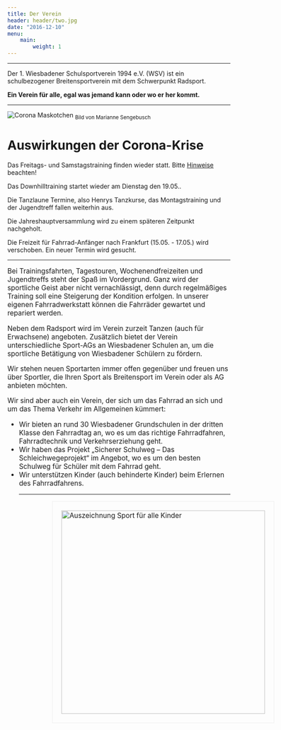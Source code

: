 ```yaml
---
title: Der Verein
header: header/two.jpg
date: "2016-12-10"
menu: 
    main:
        weight: 1
---
```

<hr>

<span class="slogan">Der 1. Wiesbadener Schulsportverein 1994 e.V. (WSV) ist ein schulbezogener Breitensportverein mit dem Schwerpunkt Radsport.</span><br />

<span class="slogan"><strong>Ein Verein für alle, egal was jemand kann oder wo er her kommt.</strong></span>

<hr>

<div class="warning cancelwarning">

![Corona Maskotchen](corona.jpg)
<sub>Bild von Marianne Sengebusch</sub>

# Auswirkungen der Corona-Krise

Das Freitags- und Samstagstraining finden wieder statt. Bitte [Hinweise](training) beachten!

Das Downhilltraining startet wieder am Dienstag den 19.05..

Die Tanzlaune Termine, also Henrys Tanzkurse, das Montagstraining und der Jugendtreff fallen weiterhin aus.

Die Jahreshauptversammlung wird zu einem späteren Zeitpunkt nachgeholt.

Die Freizeit für Fahrrad-Anfänger nach Frankfurt (15.05. - 17.05.) wird verschoben. Ein neuer Termin wird gesucht.

</div>

<hr>

<p style="font-size: 1.1em">
Bei Trainingsfahrten, Tagestouren, Wochenendfreizeiten und Jugendtreffs steht der Spaß im Vordergrund. Ganz wird der sportliche Geist aber nicht vernachlässigt, denn durch regelmäßiges Training soll eine Steigerung der Kondition erfolgen. In unserer eigenen Fahrradwerkstatt können die Fahrräder gewartet und repariert werden.  
</p>

<p style="font-size: 1.1em">
Neben dem Radsport wird im Verein zurzeit Tanzen (auch für Erwachsene) angeboten. Zusätzlich bietet der Verein unterschiedliche Sport-AGs an Wiesbadener Schulen an, um die sportliche Betätigung von Wiesbadener Schülern zu fördern.
</p>
<p style="font-size: 1.1em">
Wir stehen neuen Sportarten immer offen gegenüber und freuen uns über Sportler, die Ihren Sport als Breitensport im Verein oder als AG anbieten möchten.
</p>
<p style="font-size: 1.1em">
Wir sind aber auch ein Verein, der sich um das Fahrrad an sich und um das Thema Verkehr im Allgemeinen kümmert:
<ul style="font-size: 1.1em">
<li>Wir bieten an rund 30 Wiesbadener Grundschulen in der dritten Klasse den Fahrradtag an, wo es um das richtige Fahrradfahren, Fahrradtechnik und Verkehrserziehung geht.</li>
<li>Wir haben das Projekt „Sicherer Schulweg – Das Schleichwegeprojekt“ im Angebot, wo es um den besten Schulweg für Schüler mit dem Fahrrad geht.</li>
<li>Wir unterstützen Kinder (auch behinderte Kinder) beim Erlernen des Fahrradfahrens.</li>
</p>

<hr>

<a href="auszeichnungen">
	<img class="auszeichnung" src="auszeichnungen/SportFuerAlleKinder.png" alt="Auszeichnung Sport für alle Kinder">
</a>

<style type="text/css">

	@media only screen and (min-width : 768px) {
		.auszeichnung {
			width: 460px; 
			margin: 0 0 30px 75px; 
			border: 1px solid #eee; 
			padding: 20px;
		}
	}

</style>
